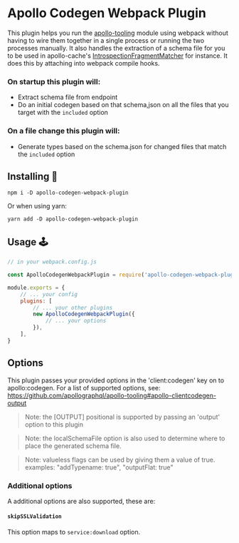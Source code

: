 # Apollo Codegen Webpack Plugin

This plugin helps you run the [apollo-tooling](https://github.com/apollographql/apollo-tooling#apollo-clientcodegen-output) module using webpack without having to wire them together in a single process or running the two processes manually. It also handles the extraction of a schema file for you to be used in apollo-cache's [IntrospectionFragmentMatcher](https://www.apollographql.com/docs/react/advanced/fragments#fragment-matcher) for instance. It does this by attaching into webpack compile hooks.

### On startup this plugin will:
- Extract schema file from endpoint
- Do an initial codegen based on that schema,json on all the files that you target with the `included` option

### On a file change this plugin will:
- Generate types based on the schema.json for changed files that match the `included` option

## Installing 💾

```
npm i -D apollo-codegen-webpack-plugin
```
Or when using yarn:
```
yarn add -D apollo-codegen-webpack-plugin
```

## Usage 🕹

```js
// in your webpack.config.js

const ApolloCodegenWebpackPlugin = require('apollo-codegen-webpack-plugin');

module.exports = {
    // ... your config
    plugins: [
        // ... your other plugins
        new ApolloCodegenWebpackPlugin({
            // ... your options
        }),
    ],
}
```

## Options

This plugin passes your provided options in the 'client:codegen' key on to apollo:codegen. For a list of supported options, see: https://github.com/apollographql/apollo-tooling#apollo-clientcodegen-output

> Note: the [OUTPUT] positional is supported by passing an 'output' option to this plugin

> Note: the localSchemaFile option is also used to determine where to place the generated schema file.

> Note: valueless flags can be used by giving them a value of true. examples: "addTypename: true", "outputFlat: true"

### Additional options

A additional options are also supported, these are:

#### `skipSSLValidation`
This option maps to `service:download` option.
